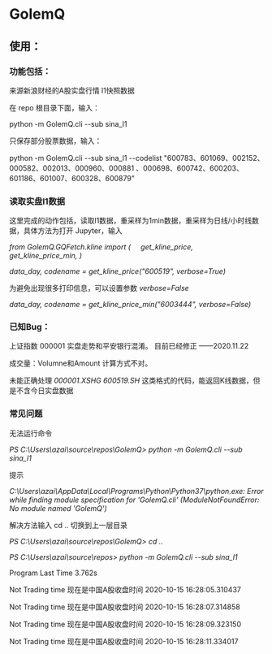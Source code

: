 # GolemQ

## 使用：

### 功能包括：

来源新浪财经的A股实盘行情 l1快照数据

在 repo 根目录下面，输入：

python -m GolemQ.cli --sub sina_l1

只保存部分股票数据，输入：

python -m GolemQ.cli --sub sina_l1 --codelist "600783、601069、002152、000582、002013、000960、000881
、000698、600742、600203、601186、601007、600328、600879"

### 读取实盘l1数据

这里完成的动作包括，读取l1数据，重采样为1min数据，重采样为日线/小时线数据，具体方法为打开 Jupyter，输入

*from GolemQ.GQFetch.kline import \(*
    *get_kline_price,*
    *get_kline_price_min,*
*\)*

*data_day, codename = get_kline_price\("600519", verbose=True\)*

为避免出现很多打印信息，可以设置参数 *verbose=False*

*data_day, codename = get_kline_price_min\("6003444", verbose=False\)*

### 已知Bug：

上证指数 000001 实盘走势和平安银行混淆。 目前已经修正 ——2020.11.22

成交量：Volumne和Amount 计算方式不对。

未能正确处理 *000001.XSHG 600519.SH* 这类格式的代码，能返回K线数据，但是不含今日实盘数据

### 常见问题

无法运行命令

*PS C:\Users\azai\source\repos\GolemQ> python -m GolemQ.cli --sub sina_l1*

提示

*C:\Users\azai\AppData\Local\Programs\Python\Python37\python.exe: Error 
while finding module specification for 'GolemQ.cli' 
(ModuleNotFoundError: No module named 'GolemQ')*

解决方法输入 cd .. 切换到上一层目录

*PS C:\Users\azai\source\repos\GolemQ> cd ..*

*PS C:\Users\azai\source\repos> python -m GolemQ.cli --sub sina_l1*

Program Last Time 3.762s

Not Trading time 现在是中国A股收盘时间 2020-10-15 16:28:05.310437

Not Trading time 现在是中国A股收盘时间 2020-10-15 16:28:07.314858

Not Trading time 现在是中国A股收盘时间 2020-10-15 16:28:09.323150

Not Trading time 现在是中国A股收盘时间 2020-10-15 16:28:11.334017

